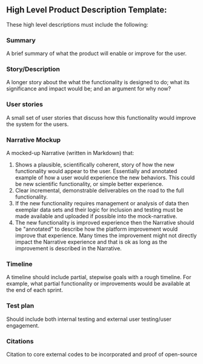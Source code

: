 ## High Level Product Description Template:

These high level descriptions must include the following: 

### Summary
A brief summary of what the product will enable or improve for the user. 

### Story/Description
A longer story about the what the functionality is designed to do; what its significance and impact would be; and an argument for why now?

### User stories
A small set of user stories that discuss how this functionality would improve the system for the users. 

### Narrative Mockup
A mocked-up Narrative (written in Markdown) that:  
  1. Shows a plausible, scientifically coherent, story of how the new functionality would appear to the user. Essentially and annotated example of how a user would experience the new behaviors. This could be new scientific functionality, or simple better experience. 
  2. Clear incremental, demonstrable deliverables on the road to the full functionality. 
  3. If the new functionality requires management or analysis of data then exemplar data sets and their logic for inclusion and testing must be made available and uploaded if possible into the mock-narrative. 
  4. The new functionality is improved experience then the Narrative should be "annotated" to describe how the platform improvement would improve that experience. Many times the improvement might not directly impact the Narrative experience and that is ok as long as the improvement is described in the Narrative. 

### Timeline
  A timeline should include partial, stepwise goals with a rough timeline. For example, what partial functionality or improvements would be available at the end of each sprint.

### Test plan
Should include both internal testing and external user testing/user engagement.

### Citations
Citation to core external codes to be incorporated and proof of open-source
